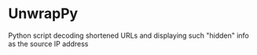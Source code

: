 # UnwrapPy
Python script decoding shortened URLs and displaying such "hidden" info as the source IP address
